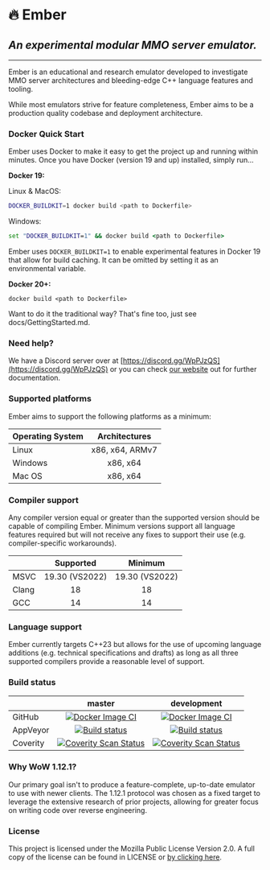 # 🔥 **Ember**

## *An experimental modular MMO server emulator.*

---

Ember is an educational and research emulator developed to investigate MMO server architectures and bleeding-edge C++ language features and tooling.

While most emulators strive for feature completeness, Ember aims to be a production quality codebase and deployment architecture.

### Docker Quick Start

Ember uses Docker to make it easy to get the project up and running within minutes. Once you have Docker (version 19 and up) installed, simply run...


**Docker 19:**

Linux & MacOS:

```bash
DOCKER_BUILDKIT=1 docker build <path to Dockerfile>
```

Windows:

```cmd
set "DOCKER_BUILDKIT=1" && docker build <path to Dockerfile>
```

Ember uses `DOCKER_BUILDKIT=1` to enable experimental features in Docker 19 that allow for build caching. It can be omitted by setting it as an environmental variable.

**Docker 20+:**
```
docker build <path to Dockerfile>
```

Want to do it the traditional way? That's fine too, just see docs/GettingStarted.md.

### Need help?

We have a Discord server over at [https://discord.gg/WpPJzQS](https://discord.gg/WpPJzQS) or you can check [our website](https://emberemu.com) out for further documentation.

### Supported platforms

Ember aims to support the following platforms as a minimum:

| Operating System  | Architectures |
| :------------ |:---------------:|
| Linux         | x86, x64, ARMv7 |
| Windows       | x86, x64        |
| Mac OS        | x86, x64        |

### Compiler support

Any compiler version equal or greater than the supported version should be capable of compiling Ember. Minimum versions support all language features required but will not receive any fixes to support their use (e.g. compiler-specific workarounds).

|       |  Supported  |   Minimum   |
|-------|:-----------:|:-----------:|
| MSVC  | 19.30 (VS2022) | 19.30 (VS2022) |
| Clang |     18     |     18     |
| GCC   |     14     |     14     |

### Language support

Ember currently targets C++23 but allows for the use of upcoming language additions (e.g. technical specifications and drafts) as long as all three supported compilers provide a reasonable level of support.

### Build status

|  | master  | development |
| :------------ |:---------------:|:---------------:|
| GitHub   | [![Docker Image CI](https://github.com/EmberEmu/Ember/actions/workflows/docker-image.yml/badge.svg?branch=master)](https://github.com/EmberEmu/Ember/actions/workflows/docker-image.yml)| [![Docker Image CI](https://github.com/EmberEmu/Ember/actions/workflows/docker-image.yml/badge.svg?branch=development)](https://github.com/EmberEmu/Ember/actions/workflows/docker-image.yml) |
| AppVeyor | [![Build status](https://ci.appveyor.com/api/projects/status/wtctwhykqeelwk4g/branch/master?svg=true)](https://ci.appveyor.com/project/Chaosvex/ember/branch/master) | [![Build status](https://ci.appveyor.com/api/projects/status/wtctwhykqeelwk4g/branch/development?svg=true)](https://ci.appveyor.com/project/Chaosvex/ember/branch/development)  |
| Coverity | [![Coverity Scan Status](https://scan.coverity.com/projects/5653/badge.svg)](https://scan.coverity.com/projects/5653) | [![Coverity Scan Status](https://scan.coverity.com/projects/5653/badge.svg)](https://scan.coverity.com/projects/5653) |
### Why WoW 1.12.1?

Our primary goal isn't to produce a feature-complete, up-to-date emulator to use with newer clients. The 1.12.1 protocol was chosen as a fixed target to leverage the extensive research of prior projects, allowing for greater focus on writing code over reverse engineering.

### License

This project is licensed under the Mozilla Public License Version 2.0. A full copy of the license can be found in LICENSE or [by clicking here](http://mozilla.org/MPL/2.0/).
